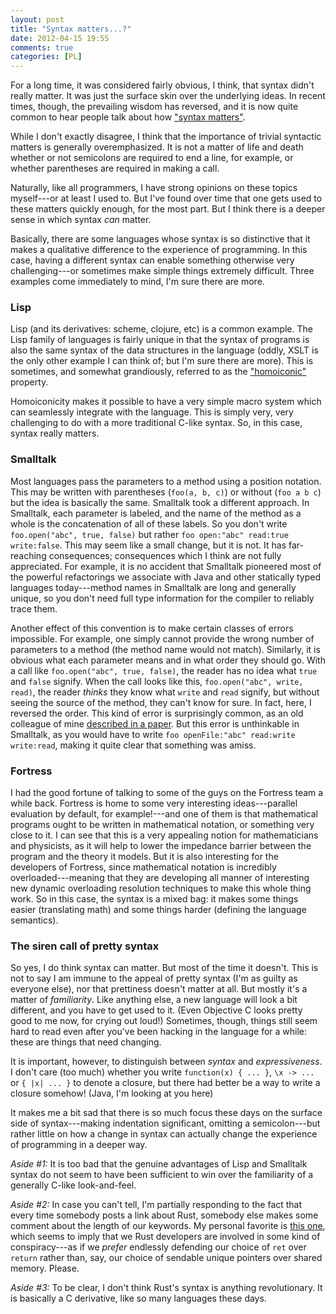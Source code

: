 ```yaml
---
layout: post
title: "Syntax matters...?"
date: 2012-04-15 19:55
comments: true
categories: [PL]
---
```


For a long time, it was considered fairly obvious, I think, that
syntax didn't really matter.  It was just the surface skin over the
underlying ideas.  In recent times, though, the prevailing wisdom has
reversed, and it is now quite common to hear people talk about how
["syntax matters"][sm].  

While I don't exactly disagree, I think that the importance of trivial
syntactic matters is generally overemphasized.  It is not a matter of
life and death whether or not semicolons are required to end a line,
for example, or whether parentheses are required in making a call.

Naturally, like all programmers, I have strong opinions on these
topics myself---or at least I used to.  But I've found over time that
one gets used to these matters quickly enough, for the most part.  But
I think there is a deeper sense in which syntax *can* matter.

[sm]: https://www.google.com/search?q=syntax%20matters

Basically, there are some languages whose syntax is so distinctive
that it makes a qualitative difference to the experience of
programming.  In this case, having a different syntax can enable
something otherwise very challenging---or sometimes make simple things
extremely difficult.  Three examples come immediately to mind, I'm sure
there are more.

### Lisp

Lisp (and its derivatives: scheme, clojure, etc) is a common example.
The Lisp family of languages is fairly unique in that the syntax of
programs is also the same syntax of the data structures in the
language (oddly, XSLT is the only other example I can think of; but
I'm sure there are more).  This is sometimes, and somewhat
grandiously, referred to as the ["homoiconic"][hi] property.

[hi]: http://en.wikipedia.org/wiki/Homoiconicity

Homoiconicity makes it possible to have a very simple macro system
which can seamlessly integrate with the language.  This is simply
very, very challenging to do with a more traditional C-like syntax.
So, in this case, syntax really matters.

### Smalltalk

Most languages pass the parameters to a method using a position
notation.  This may be written with parentheses (`foo(a, b, c)`) or
without (`foo a b c`) but the idea is basically the same.  Smalltalk
took a different approach.  In Smalltalk, each parameter is labeled,
and the name of the method as a whole is the concatenation of all of
these labels.  So you don't write `foo.open("abc", true, false)` but
rather `foo open:"abc" read:true write:false`.  This may seem like a
small change, but it is not.  It has far-reaching consequences;
consequences which I think are not fully appreciated.  For example, it
is no accident that Smalltalk pioneered most of the powerful
refactorings we associate with Java and other statically typed
languages today---method names in Smalltalk are long and generally
unique, so you don't need full type information for the compiler to
reliably trace them.

Another effect of this convention is to make certain classes of errors
impossible.  For example, one simply cannot provide the wrong number
of parameters to a method (the method name would not match).
Similarly, it is obvious what each parameter means and in what order
they should go.  With a call like `foo.open("abc", true, false)`, the
reader has no idea what `true` and `false` signify.  When the call
looks like this, `foo.open("abc", write, read)`, the reader *thinks*
they know what `write` and `read` signify, but without seeing the
source of the method, they can't know for sure.  In fact, here, I
reversed the order.  This kind of error is surprisingly common, as an
old colleague of mine [described in a paper][pradel].  But this error
is unthinkable in Smalltalk, as you would have to write `foo
openFile:"abc" read:write write:read`, making it quite clear that
something was amiss.

[pradel]: http://mp.binaervarianz.de/issta2011.pdf

### Fortress

I had the good fortune of talking to some of the guys on the Fortress
team a while back.  Fortress is home to some very interesting
ideas---parallel evaluation by default, for example!---and one of them
is that mathematical programs ought to be written in mathematical
notation, or something very close to it.  I can see that this is a
very appealing notion for mathematicians and physicists, as it will
help to lower the impedance barrier between the program and the theory
it models.  But it is also interesting for the developers of Fortress,
since mathematical notation is incredibly overloaded---meaning that
they are developing all manner of interesting new dynamic overloading
resolution techniques to make this whole thing work.  So in this case,
the syntax is a mixed bag: it makes some things easier (translating
math) and some things harder (defining the language semantics).

### The siren call of pretty syntax

So yes, I do think syntax can matter.  But most of the time it
doesn't.  This is not to say I am immune to the appeal of pretty
syntax (I'm as guilty as everyone else), nor that prettiness doesn't
matter at all.  But mostly it's a matter of *familiarity*.  Like
anything else, a new language will look a bit different, and you have
to get used to it. (Even Objective C looks pretty good to me now, for
crying out loud!)  Sometimes, though, things still seem hard to read
even after you've been hacking in the language for a while: these are
things that need changing.

It is important, however, to distinguish between *syntax* and
*expressiveness*.  I don't care (too much) whether you write
`function(x) { ... }`, `\x -> ...` or `{ |x| ... }` to denote a
closure, but there had better be a way to write a closure somehow!
(Java, I'm looking at you here)

It makes me a bit sad that there is so much focus these days on the
surface side of syntax---making indentation significant, omitting a
semicolon---but rather little on how a change in syntax can actually
change the experience of programming in a deeper way.

*Aside #1:* It is too bad that the genuine advantages of
Lisp and Smalltalk syntax do not seem to have been sufficient to win
over the familiarity of a generally C-like look-and-feel.

*Aside #2:* In case you can't tell, I'm partially responding to the
fact that every time somebody posts a link about Rust, somebody else
makes some comment about the length of our keywords.  My personal
favorite is [this one][hn], which seems to imply that we Rust
developers are involved in some kind of conspiracy---as if we *prefer*
endlessly defending our choice of `ret` over `return` rather than,
say, our choice of sendable unique pointers over shared memory.
Please.

*Aside #3:* To be clear, I don't think Rust's syntax is anything
revolutionary.  It is basically a C derivative, like so many languages
these days.

[hn]: http://news.ycombinator.com/item?id=3826528


